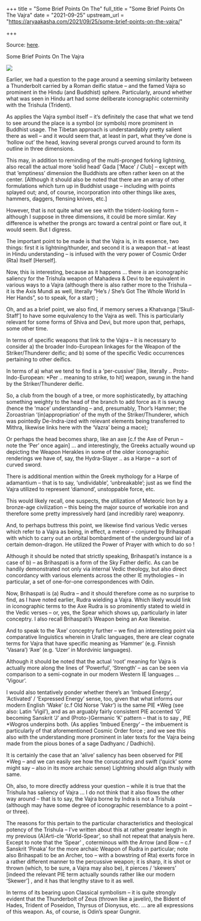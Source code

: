 +++
title = "Some Brief Points On The"
full_title = "Some Brief Points On The Vajra"
date = "2021-09-25"
upstream_url = "https://aryaakasha.com/2021/09/25/some-brief-points-on-the-vajra/"

+++

Source: [here](https://aryaakasha.com/2021/09/25/some-brief-points-on-the-vajra/).

Some Brief Points On The Vajra

![](https://aryaakasha.files.wordpress.com/2021/09/thushar-saju-vajra0.jpg?w=1024)

Earlier, we had a question to the page around a seeming similarity between a Thunderbolt carried by a Roman deific statue – and the famed Vajra so prominent in the Hindu (and Buddhist) sphere. Particularly, around whether what was seen in Hindu art had some deliberate iconographic coterminity with the Trishula (Trident).

As applies the Vajra symbol itself – it’s definitely the case that what we tend to see around the place is a symbol (or symbols) more prominent in Buddhist usage. The Tibetan approach is understandably pretty salient there as well – and it would seem that, at least in part, what they’ve done is ‘hollow out’ the head, leaving several prongs curved around to form its outline in three dimensions.

This may, in addition to reminding of the multi-pronged forking lightning, also recall the actual more ‘solid head’ Gada \[‘Mace’ / Club\] – except with that ’emptiness’ dimension the Buddhists are often rather keen on at the center. \[Although it should also be noted that there are an array of other formulations which turn up in Buddhist usage – including with points splayed out; and, of course, incorporation into other things like axes, hammers, daggers, flensing knives, etc.\]

However, that is not quite what we see with the trident-looking form – although I suppose in three dimensions, it could be more similar. Key difference is whether the prongs arc toward a central point or flare out, it would seem. But I digress.

The important point to be made is that the Vajra is, in its essence, two things: first it is lightning/thunder, and second it is a weapon that – at least in Hindu understanding – is infused with the very power of Cosmic Order (Rta) Itself \[Herself\].

Now, this is interesting, because as it happens … there *is* an iconographic saliency for the Trishula weapon of Mahadeva & Devi to be equivalent in various ways to a Vajra (although there is also rather more to the Trishula – it is the Axis Mundi as well, literally “He’s / She’s Got The Whole World In Her Hands”, so to speak, for a start) ;

Oh, and as a brief point, we also find, if memory serves a Khatvanga \[‘Skull-Staff’\] to have some equivalency to the Vajra as well. This is particularly relevant for some forms of Shiva and Devi, but more upon that, perhaps, some other time.

In terms of specific weapons that link to the Vajra – it is necessary to consider a) the broader Indo-European linkages for the Weapon of the Striker/Thunderer deific; and b) some of the specific Vedic occurrences pertaining to other deifics.

In terms of a) what we tend to find is a ‘per-cussive’ \[like, literally .. Proto-Indo-European: \*Per .. meaning to strike, to hit\] weapon, swung in the hand by the Striker/Thunderer deific.

So, a club from the bough of a tree, or more sophisticatedly, by attaching something weighty to the head of the branch to add force as it is swung (hence the ‘mace’ understanding – and, presumably, Thor’s Hammer; the Zoroastrian ‘(in)appropriation’ of the myth of the Striker/Thunderer, which was pointedly De-Indra-ized with relevant elements being transferred to Mithra, likewise links here with the ‘Vazra’ being a mace);

Or perhaps the head becomes sharp, like an axe \[c.f the Axe of Perun – note the ‘Per’ once again\] … and interestingly, the Greeks actually wound up depicting the Weapon Herakles in some of the older iconographic renderings we have of, say, the Hydra-Slayer .. as a Harpe – a sort of curved sword.

There is additional mention within the Greek mythology for a Harpe of adamantium – that is to say, ‘undividable’, ‘unbreakable’; just as we find the Vajra utilized to represent ‘diamond’, unstoppable force, etc.

This would likely recall, one suspects, the utilization of Meteoric Iron by a bronze-age civilization – this being the major source of workable iron and therefore some pretty impressively hard (and incredibly rare) weaponry.

And, to perhaps buttress this point, we likewise find various Vedic verses which refer to a Vajra as being, in effect, a meteor – conjured by Brihaspati with which to carry out an orbital bombardment of the underground lair of a certain demon-dragon. He utilized the Power of Prayer with which to do so !

Although it should be noted that strictly speaking, Brihaspati’s instance is a case of b) – as Brihaspati is a form of the Sky Father deific. As can be handily demonstrated not only via internal Vedic theology, but also direct concordancy with various elements across the other IE mythologies – in particular, a set of one-for-one correspondences with Odin.

Now, Brihaspati is (a) Rudra – and it should therefore come as no surprise to find, as I have noted earlier, Rudra wielding a Vajra. Which likely would link in iconographic terms to the Axe Rudra is so prominently stated to wield in the Vedic verses – or, yes, the Spear which shows up, particularly in later conceptry. I also recall Brihaspati’s Weapon being an Axe likewise.

And to speak to the ‘Axe’ conceptry further – we find an interesting point via comparative linguistics wherein in Uralic languages, there are clear cognate terms for Vajra that have specific meaning as ‘Hammer’ (e.g. Finnish ‘Vasara’) ‘Axe’ (e.g. ‘Uzer’ in Mordvinic languages).

Although it should be noted that the actual ‘root’ meaning for Vajra is actually more along the lines of ‘Powerful’, ‘Strength’ – as can be seen via comparison to a semi-cognate in our modern Western IE languages … ‘Vigour’.

I would also tentatively ponder whether there’s an ‘Imbued Energy’, ‘Activated’ / ‘Expressed Energy’ sense, too, given that what informs our modern English ‘Wake’ (c.f Old Norse ‘Vakr’) is the same PIE \*Weg (see also: Latin ‘Vigil’), and as an arguably fairly consistent PIE accented ‘G’ becoming Sanskrit ‘J’ and (Proto-)Germanic ‘K’ pattern – that is to say , PIE \*Wogros underpins both. (As applies ‘Imbued Energy’ – the imbuement is particularly of that aforementioned Cosmic Order force ; and we see this also with the understanding more prominent in later texts for the Vajra being made from the pious bones of a sage Dadhyanc / Dadhichi).

It is certainly the case that an ‘alive’ saliency has been observed for PIE \*Weg – and we can easily see how the coruscating and swift (‘quick’ some might say – also in its more archaic sense) Lightning should align thusly with same.

Oh, also, to more directly address your question – while it is true that the Trishula has saliency of Vajra … I do not think that it also flows the other way around – that is to say, the Vajra borne by Indra is not a Trishula (although may have some degree of iconographic resemblance to a point – or three).

The reasons for this pertain to the particular characteristics and theological potency of the Trishula – I’ve written about this at rather greater length in my previous (A)Arti-cle ‘World-Spear’, so shall not repeat that analysis here. Except to note that the ‘Spear’ , coterminous with the Arrow (and Bow – c.f Sanskrit ‘Pinaka’ for the more archaic Weapon of Rudra in particular; note also Brihaspati to be an Archer, too – with a bowstring of Rta) exerts force in a rather different manner to the percussive weapon; it is sharp, it is shot or thrown (which, to be sure, a Vajra may also be), it pierces / ‘skewers’ \[indeed the relevant PIE term actually sounds rather like our modern ‘Skewer’\] , and it has that lengthy stave to it as well.

In terms of its bearing upon Classical symbolism – it is quite strongly evident that the Thunderbolt of Zeus (thrown like a javelin), the Bident of Hades, Trident of Poseidon, Thyrsus of Dionysus, etc. … are all expressions of this weapon. As, of course, is Odin’s spear Gungnir.